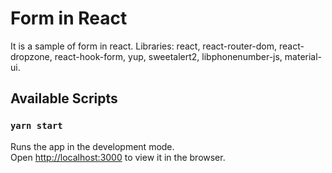 # Form in React

It is a sample of form in react.
Libraries:
  react,
  react-router-dom,
  react-dropzone,
  react-hook-form,
  yup,
  sweetalert2,
  libphonenumber-js,
  material-ui.

## Available Scripts
### `yarn start`
Runs the app in the development mode.\
Open [http://localhost:3000](http://localhost:3000) to view it in the browser.
